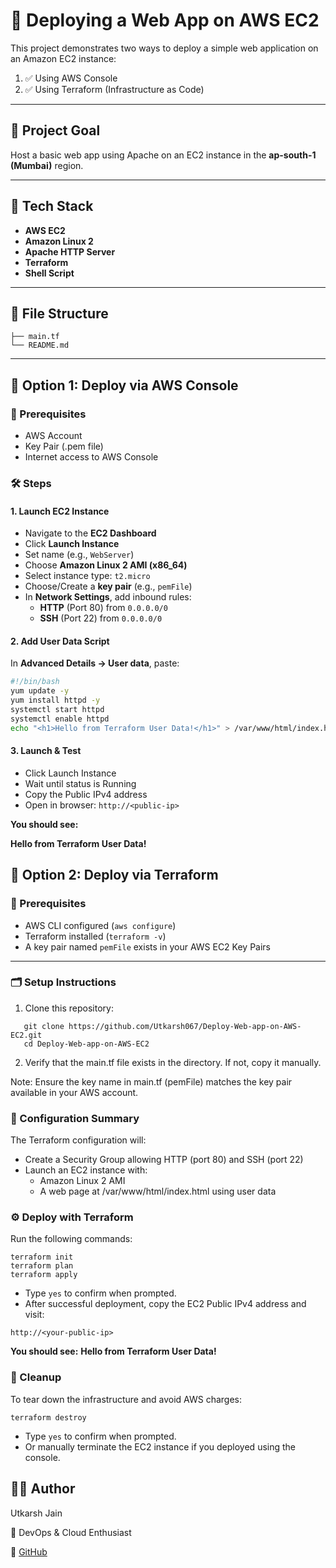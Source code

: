 # 🚀 Deploying a Web App on AWS EC2

This project demonstrates two ways to deploy a simple web application on an Amazon EC2 instance:

1. ✅ Using AWS Console  
2. ✅ Using Terraform (Infrastructure as Code)

---

## 📌 Project Goal

Host a basic web app using Apache on an EC2 instance in the **ap-south-1 (Mumbai)** region.

---

## 🧰 Tech Stack

- **AWS EC2**
- **Amazon Linux 2**
- **Apache HTTP Server**
- **Terraform**
- **Shell Script**

---

## 📁 File Structure

```
├── main.tf
└── README.md
```


---

## 📗 Option 1: Deploy via AWS Console

### 🧾 Prerequisites

- AWS Account
- Key Pair (.pem file)
- Internet access to AWS Console

### 🛠️ Steps

#### 1. Launch EC2 Instance

- Navigate to the **EC2 Dashboard**
- Click **Launch Instance**
- Set name (e.g., `WebServer`)
- Choose **Amazon Linux 2 AMI (x86_64)**
- Select instance type: `t2.micro`
- Choose/Create a **key pair** (e.g., `pemFile`)
- In **Network Settings**, add inbound rules:
  - **HTTP** (Port 80) from `0.0.0.0/0`
  - **SSH** (Port 22) from `0.0.0.0/0`

#### 2. Add User Data Script

In **Advanced Details → User data**, paste:

```bash
#!/bin/bash
yum update -y
yum install httpd -y
systemctl start httpd
systemctl enable httpd
echo "<h1>Hello from Terraform User Data!</h1>" > /var/www/html/index.html
```

#### 3. Launch & Test

+ Click Launch Instance
+ Wait until status is Running
+ Copy the Public IPv4 address
+ Open in browser: ```http://<public-ip>```

****You should see:****

__Hello from Terraform User Data!__


## 📘 Option 2: Deploy via Terraform

### 🧾 Prerequisites

- AWS CLI configured (`aws configure`)
- Terraform installed (`terraform -v`)
- A key pair named `pemFile` exists in your AWS EC2 Key Pairs

---

### 🗂️ Setup Instructions

1. Clone this repository:

```
   git clone https://github.com/Utkarsh067/Deploy-Web-app-on-AWS-EC2.git
   cd Deploy-Web-app-on-AWS-EC2
```

2. Verify that the main.tf file exists in the directory. If not, copy it manually.

Note: Ensure the key name in main.tf (pemFile) matches the key pair available in your AWS account.

### 📄 Configuration Summary

The Terraform configuration will:

+ Create a Security Group allowing HTTP (port 80) and SSH (port 22)
+ Launch an EC2 instance with:
  - Amazon Linux 2 AMI
  - A web page at /var/www/html/index.html using user data

### ⚙️ Deploy with Terraform

Run the following commands:
```
terraform init
terraform plan
terraform apply
```

+ Type ```yes``` to confirm when prompted.
+ After successful deployment, copy the EC2 Public IPv4 address and visit:

```http://<your-public-ip>```

****You should see:****
   __Hello from Terraform User Data!__

### 🧹 Cleanup

To tear down the infrastructure and avoid AWS charges:
```
terraform destroy
```
+ Type ```yes``` to confirm when prompted.
+ Or manually terminate the EC2 instance if you deployed using the console.

## 👨‍💻 Author

Utkarsh Jain

📍 DevOps & Cloud Enthusiast

🔗 [GitHub](https://github.com/Utkarsh067)
